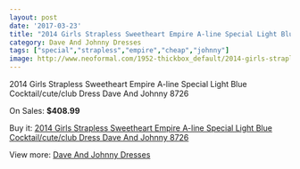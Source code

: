 ```yaml
---
layout: post
date: '2017-03-23'
title: "2014 Girls Strapless Sweetheart Empire A-line Special Light Blue Cocktail/cute/club Dress Dave And Johnny 8726"
category: Dave And Johnny Dresses
tags: ["special","strapless","empire","cheap","johnny"]
image: http://www.neoformal.com/1952-thickbox_default/2014-girls-strapless-sweetheart-empire-a-line-special-light-blue-cocktail-cute-club-dress-dave-and-johnny-8726.jpg
---
```

2014 Girls Strapless Sweetheart Empire A-line Special Light Blue Cocktail/cute/club Dress Dave And Johnny 8726

On Sales: **$408.99**
<a href="https://www.neoformal.com/en/dave-and-johnny-dresses/709-2014-girls-strapless-sweetheart-empire-a-line-special-light-blue-cocktail-cute-club-dress-dave-and-johnny-8726.html"><amp-img layout="responsive" width="600" height="600" src="//www.neoformal.com/1952-thickbox_default/2014-girls-strapless-sweetheart-empire-a-line-special-light-blue-cocktail-cute-club-dress-dave-and-johnny-8726.jpg" alt="2014 Girls Strapless Sweetheart Empire A-line Special Light Blue Cocktail/cute/club Dress Dave And Johnny 8726 0" /></a>
<a href="https://www.neoformal.com/en/dave-and-johnny-dresses/709-2014-girls-strapless-sweetheart-empire-a-line-special-light-blue-cocktail-cute-club-dress-dave-and-johnny-8726.html"><amp-img layout="responsive" width="600" height="600" src="//www.neoformal.com/1953-thickbox_default/2014-girls-strapless-sweetheart-empire-a-line-special-light-blue-cocktail-cute-club-dress-dave-and-johnny-8726.jpg" alt="2014 Girls Strapless Sweetheart Empire A-line Special Light Blue Cocktail/cute/club Dress Dave And Johnny 8726 1" /></a>

Buy it: [2014 Girls Strapless Sweetheart Empire A-line Special Light Blue Cocktail/cute/club Dress Dave And Johnny 8726](https://www.neoformal.com/en/dave-and-johnny-dresses/709-2014-girls-strapless-sweetheart-empire-a-line-special-light-blue-cocktail-cute-club-dress-dave-and-johnny-8726.html "2014 Girls Strapless Sweetheart Empire A-line Special Light Blue Cocktail/cute/club Dress Dave And Johnny 8726")

View more: [Dave And Johnny Dresses](https://www.neoformal.com/en/9-dave-and-johnny-dresses "Dave And Johnny Dresses")